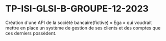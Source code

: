 # TP-ISI-GLSI-B-GROUPE-12-2023
Création d'une API de la  société bancaire(fictive) « Ega » qui voudrait mettre en place un système de gestion de ses clients et des comptes que ces derniers possèdent.
